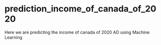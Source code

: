 # prediction_income_of_canada_of_2020
Here we are predicting the income of canada of 2020 AD using Machine Learning 
